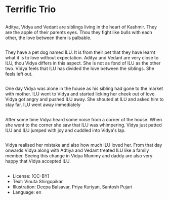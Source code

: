 # Terrific Trio

##
Aditya, Vidya and Vedant are siblings living in the heart of Kashmir. They are the apple of their parents eyes. Thou they fight like bulls with each other, the love between them is palbable.

##
They have a pet dog named ILU. It is from their pet that they have learnt what it is to love without expectation. Aditya and Vedant are very close to ILU, thou Vidya differs in this aspect. She is not as fond of ILU as the other two. Vidya feels that ILU has divided the love between the siblings. She feels left out.

##
One day Vidya was alone in the house as his sibling had gone to the market with mother. ILU went to Vidya and started licking her cheek out of love. Vidya got angry and pushed ILU away. She shouted at ILU and asked him to stay far. ILU went away immediately

##
After some time Vidya heard some noise from a corner of the house. When she went to the corner she saw that ILU was whimpering. Vidya just patted ILU and ILU jumped with joy and cuddled into Vidya's lap.

##
Vidya realised her mistake and also how much ILU loved her. From that day onwards Vidya along with Adtiya and Vedant treated ILU like a family member. Seeing this change in Vidya Mummy and daddy are also very happy that Vidya accepted ILU.

##
* License: [CC-BY]
* Text: Vinuta Shirgopikar
* Illustration: Deepa Balsavar, Priya Kuriyan, Santosh Pujari
* Language: en

